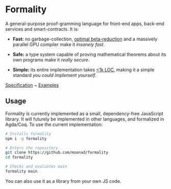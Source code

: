 # Formality

A general-purpose proof-gramming language for front-end apps, back-end services and smart-contracts. It is:

- **Fast:** no garbage-collection, [optimal beta-reduction](https://medium.com/@maiavictor/solving-the-mystery-behind-abstract-algorithms-magical-optimizations-144225164b07) and a massively parallel GPU compiler make it *insanely fast*.

- **Safe:** a type system capable of proving mathematical theorems about its own programs make it *really secure*.

- **Simple:** its entire implementation takes [<1k LOC](javascript/formality.js), making it a simple standard *you could implement yourself*.

[Specification](spec.md) ~ [Examples](stdlib.fm)

## Usage
<a name="usage"/>

Formality is currently implemented as a small, dependency-free JavaScript library. It will futurely be implemented in other languages, and formalized in Agda/Coq. To use the current implementation:

```bash
# Installs formality
npm i -g formality

# Enters the repository
git clone https://github.com/moonad/formality
cd formality

# Checks and evaluates main
formality main
```

You can also use it as a library from your own JS code.
